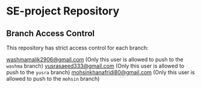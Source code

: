 # SE-project Repository

## Branch Access Control
This repository has strict access control for each branch:

 washmamalik2906@gmail.com (Only this user is allowed to push to the `washma` branch)
yusrasaeed333@gmail.com (Only this user is allowed to push to the `yusra` branch)
mohsinkhanafridi80@gmail.com (Only this user is allowed to push to the `mohsin` branch)


